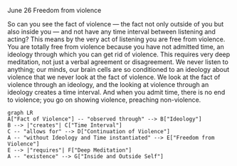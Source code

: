 June 26
Freedom from violence

So can you see the fact of violence — the fact not only outside of you but also inside you — and not have any time interval between listening and acting? This means by the very act of listening you are free from violence. You are totally free from violence because you have not admitted time, an ideology through which you can get rid of violence. This requires very deep meditation, not just a verbal agreement or disagreement. We never listen to anything; our minds, our brain cells are so conditioned to an ideology about violence that we never look at the fact of violence. We look at the fact of violence through an ideology, and the looking at violence through an ideology creates a time interval. And when you admit time, there is no end to violence; you go on showing violence, preaching non-violence.

```mermaid
graph LR
A["Fact of Violence"] -- "observed through" --> B["Ideology"]
B --> |"creates"| C["Time Interval"]
C -- "allows for" --> D["Continuation of Violence"]
A -- "without Ideology and Time instantiated" --> E["Freedom from Violence"]
E --> |"requires"| F["Deep Meditation"]
A -- "existence" --> G["Inside and Outside Self"]
```
